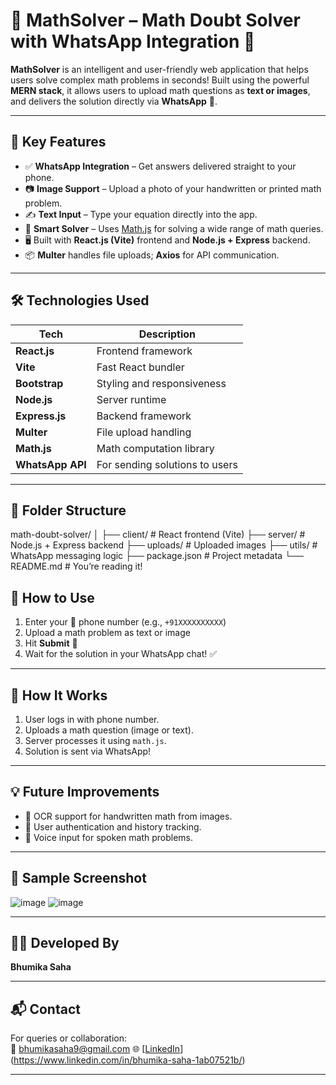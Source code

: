 # 🧮 MathSolver – Math Doubt Solver with WhatsApp Integration 📱
**MathSolver** is an intelligent and user-friendly web application that helps users solve complex math problems in seconds! Built using the powerful **MERN stack**, it allows users to upload math questions as **text or images**, and delivers the solution directly via **WhatsApp** 📩.

---


## 🚀 Key Features

- ✅ **WhatsApp Integration** – Get answers delivered straight to your phone.
- 📷 **Image Support** – Upload a photo of your handwritten or printed math problem.
- ✍️ **Text Input** – Type your equation directly into the app.
- 🧠 **Smart Solver** – Uses [Math.js](https://mathjs.org/) for solving a wide range of math queries.
- 🖥️ Built with **React.js (Vite)** frontend and **Node.js + Express** backend.
- 📦 **Multer** handles file uploads; **Axios** for API communication.

---

## 🛠️ Technologies Used

| Tech           | Description                     |
|----------------|---------------------------------|
| **React.js**   | Frontend framework              |
| **Vite**       | Fast React bundler              |
| **Bootstrap**  | Styling and responsiveness      |
| **Node.js**    | Server runtime                  |
| **Express.js** | Backend framework               |
| **Multer**     | File upload handling            |
| **Math.js**    | Math computation library        |
| **WhatsApp API** | For sending solutions to users |

---

## 📁 Folder Structure

math-doubt-solver/
│
├── client/ # React frontend (Vite)
├── server/ # Node.js + Express backend
├── uploads/ # Uploaded images
├── utils/ # WhatsApp messaging logic
├── package.json # Project metadata
└── README.md # You’re reading it!

  
## 🧪 How to Use

1. Enter your 📱 phone number (e.g., `+91XXXXXXXXXX`)
2. Upload a math problem as text or image
3. Hit **Submit** 📨
4. Wait for the solution in your WhatsApp chat! ✅

---

## 📲 How It Works

1. User logs in with phone number.
2. Uploads a math question (image or text).
3. Server processes it using `math.js`.
4. Solution is sent via WhatsApp!

---

## 💡 Future Improvements

- 🧾 OCR support for handwritten math from images.
- 🔐 User authentication and history tracking.
- 🎤 Voice input for spoken math problems.

---

## 📸 Sample Screenshot

![image](https://github.com/user-attachments/assets/b8843418-433f-4b57-8970-8cc6637b0d46)
![image](https://github.com/user-attachments/assets/1207e0e3-50db-4b8b-99a0-8dd407712ee6)


---

## 👩‍💻 Developed By

**Bhumika Saha**  

---

## 📬 Contact

For queries or collaboration:  
📧 bhumikasaha9@gmail.com
🌐 [[LinkedIn](https://linkedin.com/in/your-profile)](https://www.linkedin.com/in/bhumika-saha-1ab07521b/)

---


